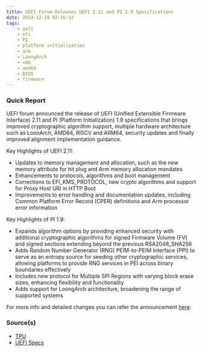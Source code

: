 ```yaml
---
title: UEFI Forum Releases UEFI 2.11 and PI 1.9 Specifications
date: 2024-12-19 02:16:13
tags:
    - uefi
    - efi
    - PI
    - platform initialization
    - arm
    - LoongArch
    - x86
    - amd64
    - BIOS
    - firmware
---
```


### Quick Report

UEFI forum announced the release of UEFI (Unified Extensible Firmware Interface) 2.11 and PI (Platform Initialization) 1.9 specifications that brings improved cryptographic algorithm support, multiple hardware architecture such as LoonArch, AMD64, RISCV and ARM64, security updates and finally improved alignment implementation guidance.
<!-- more -->

Key Highlights of UEFI 2.11:

- Updates to memory management and allocation, such as the new memory attribute for hit plug and Arm memory allocation mandates
- Enhancements to protocols, algorithms and boot management
- Corrections to EFI_KMS_PROTOCOL, new crypto algorithms and support for Proxy Host URI in HTTP Boot
- Improvements to error handling and documentation updates, including Common Platform Error Record (CPER) definitions and Arm processor error information

Key Highlights of PI 1.9:

- Expands algorithm options by providing enhanced security with additional cryptographic algorithms for signed Firmware Volume (FV) and signed sections extending beyond the previous RSA2048_SHA256
- Adds Random Number Generator (RNG) PEIM-to-PEIM Interface (PPI) to serve as an entropy source for seeding other cryptographic services, allowing platforms to provide RNG services in PEI across binary boundaries effectively
- Includes new protocol for Multiple SPI Regions with varying block erase sizes, enhancing flexibility and functionality
- Adds support for LoongArch architecture, broadening the range of supported systems

For more info and detailed changes you can refer the announcement [here][def].

### Source(s)

- [TPU][def2]
- [UEFI Specs][def]

[def]: https://uefi.org/specifications
[def2]: https://www.techpowerup.com/329969/uefi-forum-releases-the-uefi-2-11-and-the-pi-1-9-specifications
